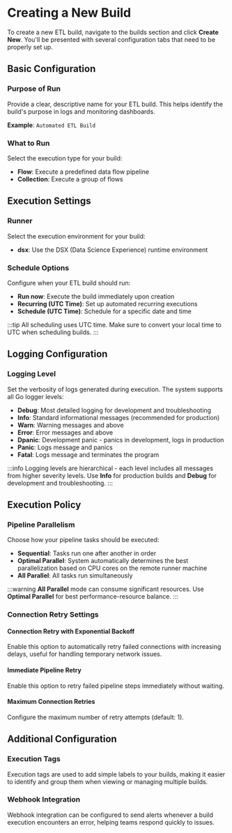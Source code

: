 # Creating a New Build

To create a new ETL build, navigate to the builds section and click **Create New**. You'll be presented with several configuration tabs that need to be properly set up.

## Basic Configuration

### Purpose of Run
Provide a clear, descriptive name for your ETL build. This helps identify the build's purpose in logs and monitoring dashboards.

**Example**: `Automated ETL Build`

### What to Run
Select the execution type for your build:
- **Flow**: Execute a predefined data flow pipeline
- **Collection**: Execute a group of flows

## Execution Settings

### Runner
Select the execution environment for your build:
- **dsx**: Use the DSX (Data Science Experience) runtime environment

### Schedule Options
Configure when your ETL build should run:

- **Run now**: Execute the build immediately upon creation
- **Recurring (UTC Time)**: Set up automated recurring executions
- **Schedule (UTC Time)**: Schedule for a specific date and time

:::tip
All scheduling uses UTC time. Make sure to convert your local time to UTC when scheduling builds.
:::

## Logging Configuration

### Logging Level
Set the verbosity of logs generated during execution. The system supports all Go logger levels:

- **Debug**: Most detailed logging for development and troubleshooting
- **Info**: Standard informational messages (recommended for production)
- **Warn**: Warning messages and above
- **Error**: Error messages and above
- **Dpanic**: Development panic - panics in development, logs in production
- **Panic**: Logs message and panics
- **Fatal**: Logs message and terminates the program

:::info
Logging levels are hierarchical - each level includes all messages from higher severity levels. Use **Info** for production builds and **Debug** for development and troubleshooting.
:::

## Execution Policy

### Pipeline Parallelism
Choose how your pipeline tasks should be executed:

- **Sequential**: Tasks run one after another in order
- **Optimal Parallel**: System automatically determines the best parallelization based on CPU cores on the remote runner machine
- **All Parallel**: All tasks run simultaneously

:::warning
**All Parallel** mode can consume significant resources. Use **Optimal Parallel** for best performance-resource balance.
:::

### Connection Retry Settings

#### Connection Retry with Exponential Backoff
Enable this option to automatically retry failed connections with increasing delays, useful for handling temporary network issues.

#### Immediate Pipeline Retry
Enable this option to retry failed pipeline steps immediately without waiting.

#### Maximum Connection Retries
Configure the maximum number of retry attempts (default: 1).


## Additional Configuration

### Execution Tags
Execution tags are used to add simple labels to your builds, making it easier to identify and group them when viewing or managing multiple builds.

### Webhook Integration
Webhook integration can be configured to send alerts whenever a build execution encounters an error, helping teams respond quickly to issues.